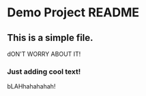 # Demo Project README

## This is a simple file.

dON'T WORRY ABOUT IT!

### Just adding cool text! 

bLAHhahahahah!
